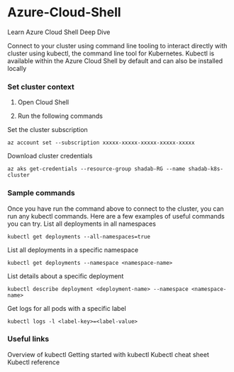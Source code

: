 # Azure-Cloud-Shell
Learn Azure Cloud Shell Deep Dive

Connect to your cluster using command line tooling to interact directly with cluster using kubectl, the command line tool for Kubernetes. Kubectl is available within the Azure Cloud Shell by default and can also be installed locally

### Set cluster context

1. Open Cloud Shell
   
2. Run the following commands

Set the cluster subscription
```
az account set --subscription xxxxx-xxxxx-xxxxx-xxxxx-xxxxx
```
Download cluster credentials
```
az aks get-credentials --resource-group shadab-RG --name shadab-k8s-cluster
```

### Sample commands
Once you have run the command above to connect to the cluster, you can run any kubectl commands. Here are a few examples of useful commands you can try.
List all deployments in all namespaces
```
kubectl get deployments --all-namespaces=true
```
List all deployments in a specific namespace
```
kubectl get deployments --namespace <namespace-name>
```
List details about a specific deployment
```
kubectl describe deployment <deployment-name> --namespace <namespace-name>
```
Get logs for all pods with a specific label
```
kubectl logs -l <label-key>=<label-value>
```

### Useful links
Overview of kubectl
Getting started with kubectl
Kubectl cheat sheet
Kubectl reference
